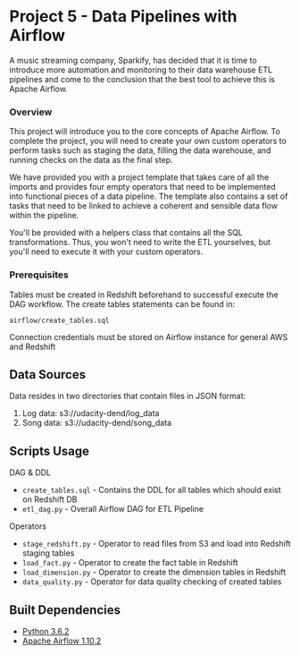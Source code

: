 # Project 5 - Data Pipelines with Airflow

A music streaming company, Sparkify, has decided that it is time to introduce more automation and monitoring to their data warehouse ETL pipelines and come to the conclusion that the best tool to achieve this is Apache Airflow.

### Overview
This project will introduce you to the core concepts of Apache Airflow. To complete the project, you will need to create your own custom operators to perform tasks such as staging the data, filling the data warehouse, and running checks on the data as the final step.

We have provided you with a project template that takes care of all the imports and provides four empty operators that need to be implemented into functional pieces of a data pipeline. The template also contains a set of tasks that need to be linked to achieve a coherent and sensible data flow within the pipeline.

You'll be provided with a helpers class that contains all the SQL transformations. Thus, you won't need to write the ETL yourselves, but you'll need to execute it with your custom operators.


### Prerequisites


Tables must be created in Redshift beforehand to successful execute the DAG workflow. The create tables statements can be found in:

`airflow/create_tables.sql`

Connection credentials must be stored on Airflow instance for general AWS and Redshift

## Data Sources

Data resides in two directories that contain files in JSON format:

1. Log data: s3://udacity-dend/log_data
2. Song data: s3://udacity-dend/song_data


## Scripts Usage

DAG & DDL
* `create_tables.sql` - Contains the DDL for all tables which should exist on Redshift DB
* `etl_dag.py` - Overall Airflow DAG for ETL Pipeline

Operators
* `stage_redshift.py` - Operator to read files from S3 and load into Redshift staging tables
* `load_fact.py` - Operator to create the fact table in Redshift
* `load_dimension.py` - Operator to create the dimension tables in Redshift
* `data_quality.py` - Operator for data quality checking of created tables

## Built Dependencies

* [Python 3.6.2](https://www.python.org/downloads/release/python-363/) 
* [Apache Airflow 1.10.2](https://airflow.apache.org/)  

